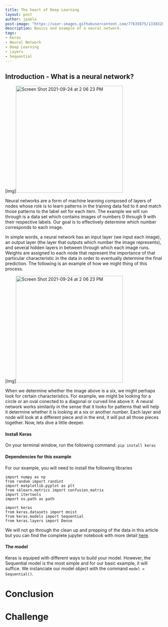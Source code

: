 ```yaml
---
title: The heart of Deep Learning
layout: post
author: jpablo
post-image: "https://user-images.githubusercontent.com/77635875/133832882-606db727-44cd-4202-9b30-5a44f69019be.jpg"
description: Basics and example of a neural network.
tags:
- Keras
- Neural Network
- Deep Learning
- Layers
- Sequential
---
```


## Introduction - What is a neural network?

[img]<img width="342" alt="Screen Shot 2021-09-24 at 2 06 23 PM" src="https://user-images.githubusercontent.com/77635875/134733773-8dd0e91f-6cb8-4fcc-b53c-bebe37752a2c.png">

Neural networks are a form of machine learning composed of layers of nodes whose role is to learn patterns in the training data fed to it and match those patterns 
to the label set for each item. The example we will run through is a data set which contains images of numbers 0 through 9 with their respective labels. Our goal
is to effectively determine which number corresponds to each image.

In simple words, a neural network has an input layer (we input each image), an output layer (the layer that outputs which number the image represents), and several
hidden layers in between through which each image runs. Weights are assigned to each node that represent the importance of that particular characteristic in the data
in order to eventually determine the final prediction. The following is an example of how we might thing of this process.

[img]<img width="342" alt="Screen Shot 2021-09-24 at 2 06 23 PM" src="https://user-images.githubusercontent.com/77635875/134733773-8dd0e91f-6cb8-4fcc-b53c-bebe37752a2c.png">

When we determine whether the image above is a six, we might perhaps look for certain characteristics. For example, we might be looking for a circle or an oval conected to
a diagonal or curved line above it. A neural network works similarily in the sense that it looks for patterns that will help it determine whether it is looking at a six or
another number. Each layer and node will look at a different piece and in the end, it will put all those pieces together. Now, lets dive a little deeper.

#### Install Keras

On your terminal window, run the following command:
`pip install keras`

#### Dependencies for this example

For our example, you will need to install the following libraries 
```
import numpy as np
from random import randint
import matplotlib.pyplot as plt
from sklearn.metrics import confusion_matrix
import itertools
import os.path as path

import keras
from keras.datasets import mnist
from keras.models import Sequential
from keras.layers import Dense
```

We will not go through the clean up and prepping of the data in this article but you can find the complete jupyter notebook with more detail [here]().

#### The model

Keras is equiped with different ways to build your model. However, the Sequential model is the most simple and for our basic example, it will suffice. We instanciate our
model object with the command `model = Sequential()`.

# Conclusion




# Challenge



